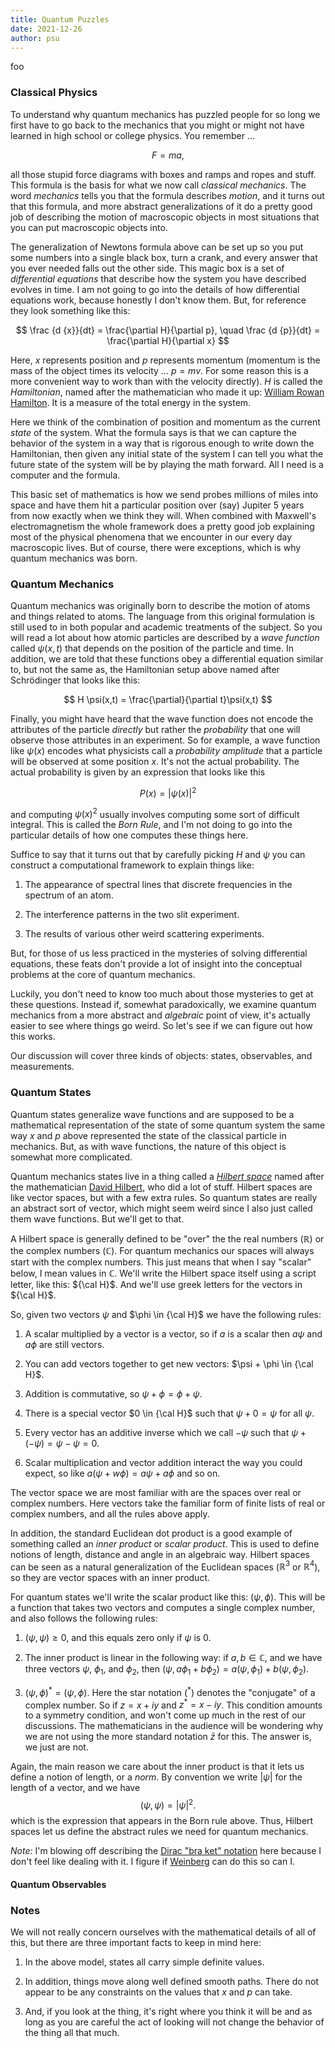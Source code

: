 ```yaml
---
title: Quantum Puzzles
date: 2021-12-26
author: psu
---
```


foo

### Classical Physics

To understand why quantum mechanics has puzzled people for so long we first have to go
back to the mechanics that you might or might not have learned in high school or college
physics. You remember ...

$$
F = ma,
$$

all those stupid force diagrams with boxes and ramps and ropes and stuff. This formula is
the basis for what we now call _classical mechanics_. The word _mechanics_ tells you that
the formula describes _motion_, and it turns out that this formula, and more abstract
generalizations of it do a pretty good job of describing the motion of macroscopic objects
in most situations that you can put macroscopic objects into.

The generalization of Newtons formula above can be set up so you put some numbers into a
single black box, turn a crank, and every answer that you ever needed falls out the other
side. This magic box is a set of *differential equations* that describe how the system you
have described evolves in time. I am not going to go into the details of how differential
equations work, because honestly I don't know them. But, for reference they look something
like this:

$$
\frac {d {x}}{dt} = \frac{\partial H}{\partial p}, \quad 
\frac {d {p}}{dt} = \frac{\partial H}{\partial x}
$$

Here, $x$ represents position and $p$ represents momentum (momentum is
the mass of the object times its velocity ... $p = mv$. For some reason this is a more
convenient way to work than with the velocity directly). $H$ is called the *Hamiltonian*,
named after the mathematician who made it up: [William Rowan
Hamilton](https://www.youtube.com/watch?v=SZXHoWwBcDcR). It is a measure of the total
energy in the system.

Here we think of the combination of position and momentum as the current _state_ of the
system. What the formula says is that we can capture the behavior of the system in a way
that is rigorous enough to write down the Hamiltonian, then given any initial state of the
system I can tell you what the future state of the system will be by playing the math
forward. All I need is a computer and the formula.

This basic set of mathematics is how we send probes millions of miles into space and have
them hit a particular position over (say) Jupiter 5 years from now exactly when we think
they will. When combined with Maxwell's electromagnetism the whole framework does a pretty
good job explaining most of the physical phenomena that we encounter in our every day
macroscopic lives. But of course, there were exceptions, which is why quantum mechanics was
born.

### Quantum Mechanics

Quantum mechanics was originally born to describe the motion of atoms and things related
to atoms. The language from this original formulation is still used to in both popular and
academic treatments of the subject. So you will read a lot about how atomic particles are
described by a _wave function_ called $\psi(x,t)$ that depends on the position of the
particle and time. In addition, we are told that these functions obey a differential
equation similar to, but not the same as, the Hamiltonian setup above named after
Schrödinger that looks like this:

$$
H \psi(x,t) = \frac{\partial}{\partial t}\psi(x,t)
$$

Finally, you might have heard that the wave function does not encode the attributes of the
particle _directly_ but rather the _probability_ that one will observe those attributes in
an experiment. So for example, a wave function like $\psi(x)$ encodes what physicists call
a _probability amplitude_ that a particle will be observed at some position $x$. It's not
the actual probability. The actual probability is given by an expression that looks like
this

$$
P(x) =  |\psi(x)|^2
$$

and computing $\psi(x)^2$ usually involves computing some sort of difficult integral.
This is called the _Born Rule_, and I'm not doing to go into the particular details of how
one computes these things here.

Suffice to say that it turns out that by carefully picking $H$ and $\psi$ you can
construct a computational framework to explain things like:

1. The appearance of spectral lines that discrete frequencies in the spectrum of an atom.

2. The interference patterns in the two slit experiment.

3. The results of various other weird scattering experiments.

But, for those of us less practiced in the mysteries of solving differential equations,
these feats don't provide a lot of insight into the conceptual problems at the core of
quantum mechanics.

Luckily, you don't need to know too much about those mysteries to get at these questions.
Instead if, somewhat paradoxically, we examine quantum mechanics from a more abstract and
_algebraic_ point of view, it's actually easier to see where things go weird. So let's see
if we can figure out how this works. 

Our discussion will cover three kinds of objects: states, observables, and measurements.

### Quantum States

Quantum states generalize wave functions and are supposed to be a mathematical
representation of the state of some quantum system the same way $x$ and $p$ above
represented the state of the classical particle in mechanics. But, as with wave functions,
the nature of this object is somewhat more complicated.

Quantum mechanics states live in a thing called a
[_Hilbert space_](https://en.wikipedia.org/wiki/Hilbert_space) named after the
mathematician [David Hilbert](https://en.wikipedia.org/wiki/David_Hilbert), who did a lot
of stuff. Hilbert spaces are like vector spaces, but with a few extra rules. So quantum
states are really an abstract sort of vector, which might seem weird since I also just
called them wave functions. But we'll get to that.

A Hilbert space is generally defined to be "over" the the real numbers ($\mathbb R$) or
the complex numbers ($\mathbb C$). For quantum mechanics our spaces will always start with
the complex numbers. This just means that when I say "scalar" below, I mean values in
$\mathbb C$. We'll write the Hilbert space itself using a script letter, like this: ${\cal
H}$. And we'll use greek letters for the vectors in ${\cal H}$. 

So, given two vectors $\psi$ and $\phi \in {\cal H}$ we have the following rules:
	
1. A scalar multiplied by a vector is a vector, so if $a$ is a scalar then $a \psi$ and $a
   \phi$ are still vectors.

2. You can add vectors together to get new vectors: $\psi + \phi \in {\cal H}$.

3. Addition is commutative, so $\psi + \phi = \phi + \psi$.

4. There is a special vector $0 \in {\cal H}$ such that $\psi + 0 = \psi$ for all $\psi$.

1. Every vector has an additive inverse which we call $-\psi$ such that $\psi + (-\psi) =
   \psi - \psi = 0$.

5. Scalar multiplication and vector addition interact the way you could expect, so like
   $a(\psi + w\phi) = a \psi + a \phi$ and so on.

The vector space we are most familiar with are the spaces over real or complex numbers.
Here vectors take the familiar form of finite lists of real or complex numbers, and all
the rules above apply.

In addition, the standard Euclidean dot product is a good example of something called an
_inner product_ or _scalar product_. This is used to define notions of length, distance
and angle in an algebraic way. Hilbert spaces can be seen as a natural generalization of
the Euclidean spaces ($\mathbb R^3$ or $\mathbb R^4$), so they are vector spaces with an
inner product.

For quantum states we'll write the scalar product like this: $(\psi, \phi)$. This will be
a function that takes two vectors and computes a single complex number, and also follows
the following rules:

1. $(\psi, \psi) \geq 0$, and this equals zero only if $\psi$ is 0.

2. The inner product is linear in the following way: if $a, b \in {\mathbb C}$, and we
   have three vectors $\psi$, $\phi_1$, and $\phi_2$, then
   $(\psi, a \phi_1 + b \phi_2)  = a ( \psi , \phi_1)   + b( \psi, \phi_2)$.

3. $(\psi , \phi)  ^* =  (\psi , \phi)$. Here the star notation ($^*$)
   denotes the "conjugate" of a complex number. So if $z = x + iy$ and $z^* = x - iy$.
   This condition amounts to a symmetry condition, and won't come up much in the rest of
   our discussions. The mathematicians in the audience will be wondering why we are not
   using the more standard notation $\bar{z}$ for this. The answer is, we just are not.

Again, the main reason we care about the inner product is that it lets us define a notion
of length, or a _norm_. By convention we write $|\psi|$ for the length of a vector, and we
have
$$
(\psi, \psi) = |\psi|^2 .
$$
which is the expression that appears in the Born rule above. Thus, Hilbert spaces let us
define the abstract rules we need for quantum mechanics.

*Note:* I'm blowing off describing the [Dirac "bra ket"
notation](https://en.wikipedia.org/wiki/Bra–ket_notation) here because I don't feel like
dealing with it. I figure if
[Weinberg](https://www.amazon.com/Lectures-Quantum-Mechanics-Steven-Weinberg/dp/1107111668/)
can do this so can I.


#### Quantum Observables



### Notes

We will not really concern ourselves with the mathematical details of all of this, but
there are three important facts to keep in mind here:

1. In the above model, states all carry simple definite values.

2. In addition, things move along well defined smooth paths. There do not appear to be
   any constraints on the values that $x$ and $p$ can take.

3. And, if you look at the thing, it's right where you think it will be and as long as you
   are careful the act of looking will not change the behavior of the thing all that much.
